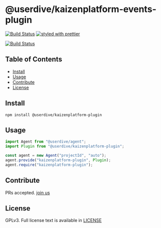 # @userdive/kaizenplatform-events-plugin

[![Build Status](https://travis-ci.org/userdive/agent.js.svg?branch=master)](https://travis-ci.org/userdive/agent.js)
[![styled with prettier](https://img.shields.io/badge/styled_with-prettier-ff69b4.svg)](https://github.com/prettier/prettier)

[![Build Status](https://saucelabs.com/browser-matrix/userdive.svg)](https://saucelabs.com/open_sauce/user/userdive/builds)

## Table of Contents

*   [Install](#install)
*   [Usage](#usage)
*   [Contribute](#contribute)
*   [License](#license)

## Install

    npm install @userdive/kaizenplatform-plugin

## Usage

```js
import Agent from "@userdive/agent";
import Plugin from "@userdive/kaizenplatform-plugin";

const agent = new Agent("projectId", "auto");
agent.provide("kaizenplatform-plugin", Plugin);
agent.require("kaizenplatform-plugin");
```

## Contribute

PRs accepted. [join us](https://www.wantedly.com/companies/uncovertruth/projects)

## License

GPLv3. Full license text is available in [LICENSE](https://github.com/userdive/agent.js/blob/master/LICENSE)
